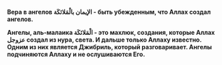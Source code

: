 **Вера в ангелов الإيمان بالْمَلائكَة - быть убежденным, что Аллах создал ангелов.**

**Ангелы, аль-малаика الْمَلائكَة - это махлюк, создания, которые Аллах عزوجل создал
из нура, света. И дальше только Аллаху известно. Одним из них является
Джибриль, который разговаривает. Ангелы подчиняются Аллаху и не
ослушиваются Его.**